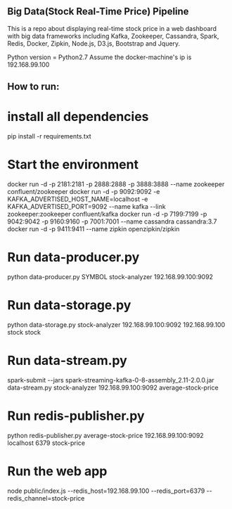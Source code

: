 ## Big Data(Stock Real-Time Price) Pipeline

This is a repo about displaying real-time stock price in a web dashboard with big data frameworks including Kafka, Zookeeper, Cassandra, Spark, Redis, Docker, Zipkin, Node.js, D3.js, Bootstrap and Jquery. 

Python version = Python2.7
Assume the docker-machine's ip is 192.168.99.100

## How to run:
# install all dependencies
pip install -r requirements.txt

# Start the environment
docker run -d -p 2181:2181 -p 2888:2888 -p 3888:3888 --name zookeeper confluent/zookeeper
docker run -d -p 9092:9092 -e KAFKA_ADVERTISED_HOST_NAME=localhost -e KAFKA_ADVERTISED_PORT=9092 --name kafka --link zookeeper:zookeeper confluent/kafka
docker run -d -p 7199:7199 -p 9042:9042 -p 9160:9160 -p 7001:7001 --name cassandra cassandra:3.7
docker run -d -p 9411:9411 --name zipkin openzipkin/zipkin

# Run data-producer.py
python data-producer.py SYMBOL stock-analyzer 192.168.99.100:9092

# Run data-storage.py
python data-storage.py stock-analyzer 192.168.99.100:9092 192.168.99.100 stock stock

# Run data-stream.py
spark-submit --jars spark-streaming-kafka-0-8-assembly_2.11-2.0.0.jar data-stream.py stock-analyzer 192.168.99.100:9092 average-stock-price

# Run redis-publisher.py
python redis-publisher.py average-stock-price 192.168.99.100:9092 localhost 6379 stock-price

# Run the web app
node public/index.js --redis_host=192.168.99.100 --redis_port=6379 --redis_channel=stock-price

